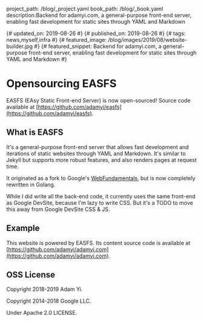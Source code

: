 project_path: /blog/_project.yaml
book_path: /blog/_book.yaml
description:Backend for adamyi.com, a general-purpose front-end server, enabling fast development for static sites through YAML and Markdown

{# updated_on: 2019-08-26 #}
{# published_on: 2019-08-26 #}
{# tags: news,myself,infra #}
{# featured_image: /blog/images/2019/08/website-builder.jpg #}
{# featured_snippet: Backend for adamyi.com, a general-purpose front-end server, enabling fast development for static sites through YAML and Markdown #}

# Opensourcing EASFS

EASFS (EAsy Static Front-end Server) is now open-sourced! Source code available at [https://github.com/adamyi/easfs](https://github.com/adamyi/easfs).

## What is EASFS
It's a general-purpose front-end server that allows fast development and iterations of static websites through YAML and Markdown. It's similar to Jekyll but supports more robust features, and also renders pages at request time.

It originated as a fork to Google's [WebFundamentals](https://github.com/google/WebFundamentals), but is now completely rewritten in Golang.

While I did write all the back-end code, it currently uses the same front-end as Google DevSite, because I'm lazy to write CSS. But it's a TODO to move this away from Google DevSite CSS & JS.

## Example
This website is powered by EASFS. Its content source code is available at [https://github.com/adamyi/adamyi.com](https://github.com/adamyi/adamyi.com).

## OSS License
Copyright 2018-2019 Adam Yi.

Copyright 2014-2018 Google LLC.

Under Apache 2.0 LICENSE.
